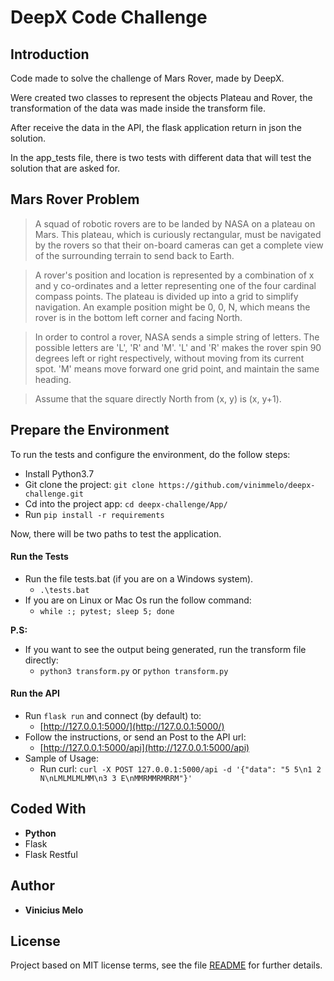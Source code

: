# DeepX Code Challenge

## Introduction

Code made to solve the challenge of Mars Rover, made by DeepX.

Were created two classes to represent the objects Plateau and Rover, the transformation of the data was made inside the transform file.

After receive the data in the API, the flask application return in json the solution.

In the app_tests file, there is two tests with different data that will test the solution that are asked for.


## Mars Rover Problem

>A squad of robotic rovers are to be landed by NASA on a plateau on Mars. This plateau, which is curiously rectangular, must be navigated by the rovers so that their on-board cameras can get a complete view of the surrounding terrain to send back to Earth.

>A rover's position and location is represented by a combination of x and y co-ordinates and a letter representing one of the four cardinal compass points. The plateau is divided up into a grid to simplify navigation. An example position might be 0, 0, N, which means the rover is in the bottom left corner and facing North.

>In order to control a rover, NASA sends a simple string of letters. The possible letters are 'L', 'R' and 'M'. 'L' and 'R' makes the rover spin 90 degrees left or right respectively, without moving from its current spot. 'M' means move forward one grid point, and maintain the same heading.

>Assume that the square directly North from (x, y) is (x, y+1).

## Prepare the Environment

To run the tests and configure the environment, do the follow steps:

- Install Python3.7
- Git clone the project: `git clone https://github.com/vinimmelo/deepx-challenge.git`
- Cd into the project app: `cd deepx-challenge/App/`
- Run `pip install -r requirements`

Now, there will be two paths to test the application.

####  Run the Tests

- Run the file tests.bat (if you are on a Windows system).
    - `.\tests.bat`
- If you are on Linux or Mac Os run the follow command:
    - `while :; pytest; sleep 5; done`

**P.S:**
- If you want to see the output being generated, run the transform file directly:
    - `python3 transform.py` or `python transform.py`

#### Run the API

- Run `flask run` and connect (by default) to:
    - [http://127.0.0.1:5000/](http://127.0.0.1:5000/)
- Follow the instructions, or send an Post to the API url:
    - [http://127.0.0.1:5000/api](http://127.0.0.1:5000/api)
- Sample of Usage:
    - Run curl: `curl -X POST 127.0.0.1:5000/api -d '{"data": "5 5\n1 2 N\nLMLMLMLMM\n3 3 E\nMMRMMRMRRM"}'
`

## Coded With

- **Python**
- Flask
- Flask Restful

## Author

- **Vinicius Melo**

## License

Project based on MIT license terms, see the file [README](https://github.com/vinimmelo/deepx-challenge/blob/master/README.md) for further details.

